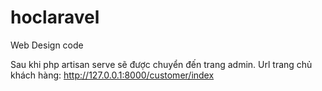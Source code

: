 # hoclaravel
 Web Design code

Sau khi php artisan serve sẽ được chuyển đến trang admin.
 Url trang chủ khách hàng: http://127.0.0.1:8000/customer/index
